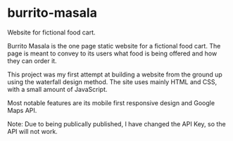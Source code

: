 # burrito-masala
Website for fictional food cart.

Burrito Masala is the one page static website for a fictional food cart. The page is meant to convey to its users what food is being offered and how they can order it. 

This project was my first attempt at building a website from the ground up using the waterfall design method. The site uses mainly HTML and CSS, with a small amount of JavaScript.

Most notable features are its mobile first responsive design and Google Maps API.

Note: Due to being publically published, I have changed the API Key, so the API will not work.
